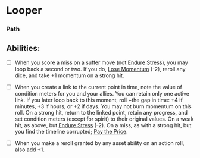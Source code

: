 # Looper
### Path


## Abilities:
- [ ] When you score a miss on a suffer move (not [Endure Stress](Moves/suffer/endure_stress)), you may loop back a second or two. If you do, [Lose Momentum](Moves/suffer/lose_momentum) (-2), reroll any dice, and take +1 momentum on a strong hit.

- [ ] When you create a link to the current point in time, note the value of condition meters for you and your allies. You can retain only one active link. If you later loop back to this moment, roll +the gap in time: +4 if minutes, +3 if hours, or +2 if days. You may not burn momentum on this roll. On a strong hit, return to the linked point, retain any progress, and set condition meters (except for spirit) to their original values. On a weak hit, as above, but [Endure Stress](Moves/suffer/endure_stress) (-2). On a miss, as with a strong hit, but you find the timeline corrupted; [Pay the Price](Moves/fate/pay_the_price).

- [ ] When you make a reroll granted by any asset ability on an action roll, also add +1.

